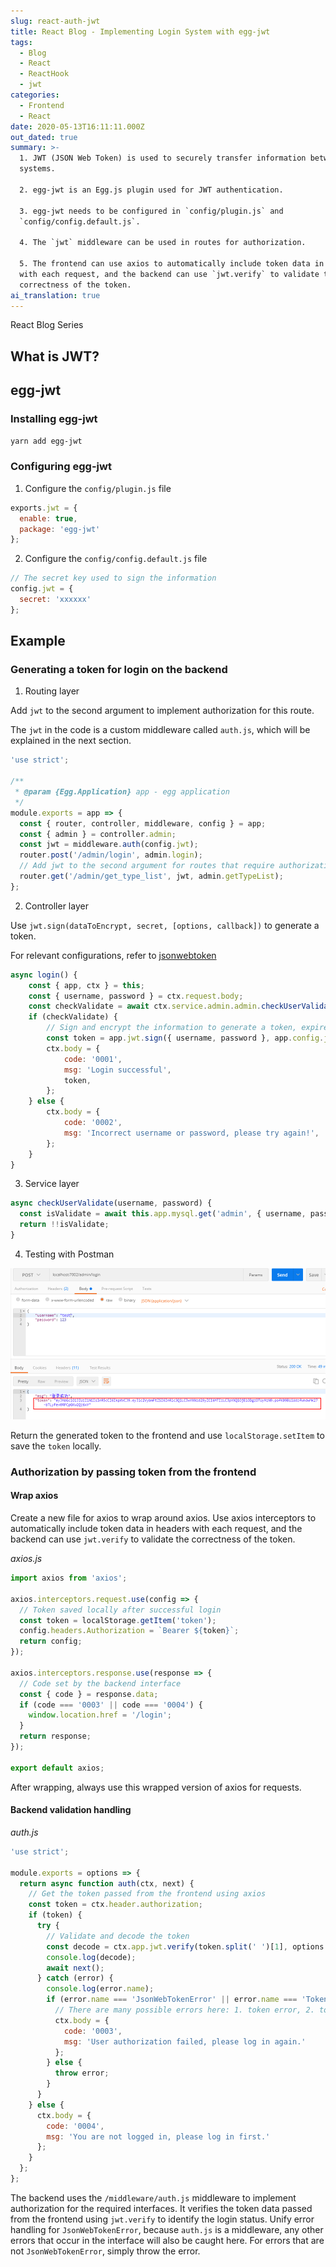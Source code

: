 ```yaml
---
slug: react-auth-jwt
title: React Blog - Implementing Login System with egg-jwt
tags:
  - Blog
  - React
  - ReactHook
  - jwt
categories:
  - Frontend
  - React
date: 2020-05-13T16:11:11.000Z
out_dated: true
summary: >-
  1. JWT (JSON Web Token) is used to securely transfer information between two
  systems.

  2. egg-jwt is an Egg.js plugin used for JWT authentication.

  3. egg-jwt needs to be configured in `config/plugin.js` and
  `config/config.default.js`.

  4. The `jwt` middleware can be used in routes for authorization.

  5. The frontend can use axios to automatically include token data in headers
  with each request, and the backend can use `jwt.verify` to validate the
  correctness of the token.
ai_translation: true
---
```


React Blog Series

<!-- more-->

## What is JWT?

## egg-jwt

### Installing egg-jwt

`yarn add egg-jwt`

### Configuring egg-jwt

1. Configure the `config/plugin.js` file

```js
exports.jwt = {
  enable: true,
  package: 'egg-jwt'
};
```

2. Configure the `config/config.default.js` file

```js
// The secret key used to sign the information
config.jwt = {
  secret: 'xxxxxx'
};
```

## Example

### Generating a token for login on the backend

1. Routing layer

Add `jwt` to the second argument to implement authorization for this route.

The `jwt` in the code is a custom middleware called `auth.js`, which will be explained in the next section.

```js
'use strict';

/**
 * @param {Egg.Application} app - egg application
 */
module.exports = app => {
  const { router, controller, middleware, config } = app;
  const { admin } = controller.admin;
  const jwt = middleware.auth(config.jwt);
  router.post('/admin/login', admin.login);
  // Add jwt to the second argument for routes that require authorization
  router.get('/admin/get_type_list', jwt, admin.getTypeList);
};
```

2. Controller layer

Use `jwt.sign(dataToEncrypt, secret, [options, callback])` to generate a token.

For relevant configurations, refer to [jsonwebtoken](https://www.npmjs.com/package/jsonwebtoken)

```js
async login() {
    const { app, ctx } = this;
    const { username, password } = ctx.request.body;
    const checkValidate = await ctx.service.admin.admin.checkUserValidate(username, password);
    if (checkValidate) {
        // Sign and encrypt the information to generate a token, expiresIn (token expiration time)
        const token = app.jwt.sign({ username, password }, app.config.jwt.secret, { expiresIn: '2h' });
        ctx.body = {
            code: '0001',
            msg: 'Login successful',
            token,
        };
    } else {
        ctx.body = {
            code: '0002',
            msg: 'Incorrect username or password, please try again!',
        };
    }
}
```

3. Service layer

```js
async checkUserValidate(username, password) {
  const isValidate = await this.app.mysql.get('admin', { username, password });
  return !!isValidate;
}
```

4. Testing with Postman

![image-20200502125430201](https://raw.githubusercontent.com/3Alan/images/master/img/image-20200502125430201.png)

Return the generated token to the frontend and use `localStorage.setItem` to save the `token` locally.

### Authorization by passing token from the frontend

#### Wrap axios

Create a new file for axios to wrap around axios. Use axios interceptors to automatically include token data in headers with each request, and the backend can use `jwt.verify` to validate the correctness of the token.

_axios.js_

```js
import axios from 'axios';

axios.interceptors.request.use(config => {
  // Token saved locally after successful login
  const token = localStorage.getItem('token');
  config.headers.Authorization = `Bearer ${token}`;
  return config;
});

axios.interceptors.response.use(response => {
  // Code set by the backend interface
  const { code } = response.data;
  if (code === '0003' || code === '0004') {
    window.location.href = '/login';
  }
  return response;
});

export default axios;
```

After wrapping, always use this wrapped version of axios for requests.

#### Backend validation handling

_auth.js_

```js
'use strict';

module.exports = options => {
  return async function auth(ctx, next) {
    // Get the token passed from the frontend using axios
    const token = ctx.header.authorization;
    if (token) {
      try {
        // Validate and decode the token
        const decode = ctx.app.jwt.verify(token.split(' ')[1], options.secret);
        console.log(decode);
        await next();
      } catch (error) {
        console.log(error.name);
        if (error.name === 'JsonWebTokenError' || error.name === 'TokenExpiredError') {
          // There are many possible errors here: 1. token error, 2. token expired... handle them all as authorization failures
          ctx.body = {
            code: '0003',
            msg: 'User authorization failed, please log in again.'
          };
        } else {
          throw error;
        }
      }
    } else {
      ctx.body = {
        code: '0004',
        msg: 'You are not logged in, please log in first.'
      };
    }
  };
};
```

The backend uses the `/middleware/auth.js` middleware to implement authorization for the required interfaces. It verifies the token data passed from the frontend using `jwt.verify` to identify the login status. Unify error handling for `JsonWebTokenError`, because `auth.js` is a middleware, any other errors that occur in the interface will also be caught here. For errors that are not `JsonWebTokenError`, simply throw the error.
